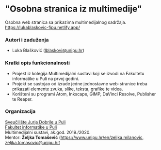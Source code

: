 # "Osobna stranica iz multimedije"

Osobna web stranica sa prikazima multimedijalnog sadržaja.
https://lukablaskovic-fipu.netlify.app/

### Autori i zaduženja

-   Luka Blašković (lblaskovi@unipu.hr)

### Kratki opis funkcionalnosti
- Projekt iz kolegija Multimedijalni sustavi koji se izvodi na Fakultetu informatike u Puli na prvoj godini.
- Projekt se sastojao od izrade jedne jednostavne web-stranice treba prikazati elemente zvuka, slike, teksta, grafike te videa.
- Korišteni su programi Atom, Inkscape, GIMP, DaVinci Resolve, Publisher te Reaper.


### Organizacija

[Sveučilište Jurja Dobrile u Puli](http://www.unipu.hr/)  
[Fakultet informatike u Puli](https://fipu.unipu.hr/)  
Multimedijalni sustavi, ak.god. 2019./2020.  
Mentor: **Željka Tomašević** (https://www.unipu.hr/en/zeljka.milanovic, zeljka.tomasovic@unipu.hr)
